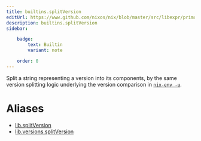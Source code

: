 ```yaml
---
title: builtins.splitVersion
editUrl: https://www.github.com/nixos/nix/blob/master/src/libexpr/primops.cc
description: builtins.splitVersion
sidebar:

    badge:
        text: Builtin
        variant: note

    order: 0
---
```


Split a string representing a version into its components, by the
same version splitting logic underlying the version comparison in
[`nix-env -u`](../command-ref/nix-env.md#operation---upgrade).


# Aliases

- [lib.splitVersion](/reference/libsplitVersion)
- [lib.versions.splitVersion](/reference/libversions.splitVersion)


